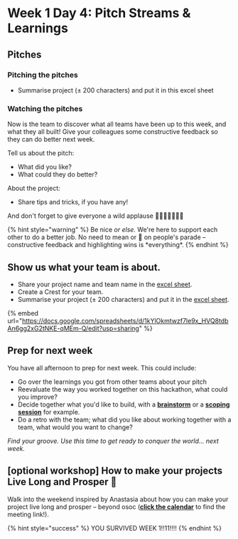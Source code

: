 # Week 1 Day 4: Pitch Streams & Learnings

## Pitches

### Pitching the pitches

* Summarise project (± 200 characters) and put it in this excel sheet&#x20;

### Watching the pitches

Now is the team to discover what all teams have been up to this week, and what they all built! Give your colleagues some constructive feedback so they can do better next week.

Tell us about the pitch:

* What did you like?
* What could they do better?

About the project:

* Share tips and tricks, if you have any!

And don't forget to give everyone a wild applause 👏🦁👏🦁👏🦁👏

{% hint style="warning" %}
Be nice _or else._ We're here to support each other to do a better job. No need to mean or 💩 on people's parade – constructive feedback and highlighting wins is \*everything\*.
{% endhint %}

## Show us what your team is about.

* Share your project name and team name in the [excel sheet](https://docs.google.com/spreadsheets/d/1kYlOkmtwzf7le9x\_HVQ8tdbAn6gg2xG2tNKE-qMEm-Q/edit?usp=sharing).
* Create a Crest for your team.
* Summarise your project (± 200 characters) and put it in the [excel sheet](https://docs.google.com/spreadsheets/d/1kYlOkmtwzf7le9x\_HVQ8tdbAn6gg2xG2tNKE-qMEm-Q/edit?usp=sharing).

{% embed url="https://docs.google.com/spreadsheets/d/1kYlOkmtwzf7le9x_HVQ8tdbAn6gg2xG2tNKE-qMEm-Q/edit?usp=sharing" %}

## Prep for next week

You have all afternoon to prep for next week. This could include:

* Go over the learnings you got from other teams about your pitch
* Reevaluate the way you worked together on this hackathon, what could you improve?
* Decide together what you'd like to build, with a [**brainstorm**](https://help.osoc.be/global/coaches/the-coaching-job/how-to-manage-a-team#3-brainstorm-ideas-2-bonus-adaptions) or a [**scoping session**](https://help.osoc.be/global/coaches/the-coaching-job/how-to-manage-a-team#how-to-do-a-scoping-session) for example.
* Do a retro with the team; what did you like about working together with a team, what would you want to change?

_Find your groove. Use this time to get ready to conquer the world... next week._

## \[optional workshop] How to make your projects Live Long and Prosper 🖖

Walk into the weekend inspired by Anastasia about how you can make your project live long and prosper – beyond osoc ([**click the calendar**](week-1-day-4-pitch-streams-and-learnings.md#calendar) to find the meeting link!).

{% hint style="success" %}
YOU SURVIVED WEEK 1!!11!!!!
{% endhint %}
